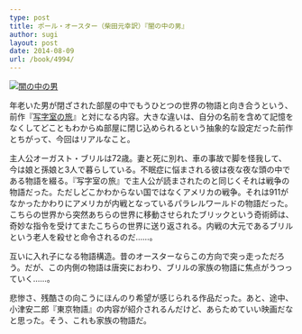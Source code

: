 ```yaml
---
type: post
title: ポール・オースター（柴田元幸訳）『闇の中の男』
author: sugi
layout: post
date: 2014-08-09
url: /book/4994/
---
```

<a href="http://www.amazon.co.jp/exec/obidos/ASIN/4105217178/chezsugi-22/ref=nosim/" onclick="_gaq.push(['_trackEvent', 'outbound-article', 'http://www.amazon.co.jp/exec/obidos/ASIN/4105217178/chezsugi-22/ref=nosim/', '']);" name="amazletlink" target="_blank"><img src="http://i0.wp.com/ecx.images-amazon.com/images/I/419TgiK0jhL._SL160_.jpg?w=660" alt="闇の中の男" class="alignleft"  data-recalc-dims="1" /></a>

年老いた男が閉ざされた部屋の中でもうひとつの世界の物語と向き合うという、前作『<a href="http://asharpminor.com/book/4762/" onclick="_gaq.push(['_trackEvent', 'outbound-article', 'http://asharpminor.com/book/4762/', '写字室の旅']);" title="ポール・オースター（柴田元幸訳）『写字室の旅』" target="_blank">写字室の旅</a>』と対になる内容。大きな違いは、自分の名前を含めて記憶をなくしてどこともわからぬ部屋に閉じ込められるという抽象的な設定だった前作とちがって、今回はリアルなこと。

主人公オーガスト・ブリルは72歳。妻と死に別れ、車の事故で脚を怪我して、今は娘と孫娘と3人で暮らしている。不眠症に悩まされる彼は夜な夜な頭の中である物語を綴る。『写字室の旅』で主人公が読まされたのと同じくそれは戦争の物語だった。ただしどこかわからない国ではなくアメリカの戦争。それは911がなかったかわりにアメリカが内戦となっているパラレルワールドの物語だった。こちらの世界から突然あちらの世界に移動させられたブリックという奇術師は、奇妙な指令を受けてまたこちらの世界に送り返される。内戦の大元であるブリルという老人を殺せと命令されるのだ……。

互いに入れ子になる物語構造。昔のオースターならこの方向で突っ走っただろう。だが、この内側の物語は唐突におわり、ブリルの家族の物語に焦点がうつっていく……。

悲惨さ、残酷さの向こうにほんのり希望が感じられる作品だった。あと、途中、小津安二郎『東京物語』の内容が紹介されるんだけど、あらためていい映画だなと思った。そう、これも家族の物語だ。